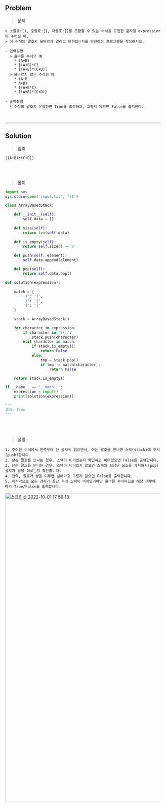 ## Problem

> **문제**
  ```
  > 소괄호:(), 중괄호:{}, 대괄호:[]를 포함할 수 있는 수식을 표현한 문자열 expression이 주어질 때,
  > 이 수식의 괄호가 올바르게 열리고 닫혀있는지를 판단하는 프로그램을 작성하시오.

  - 입력설명
    > 올바른 수식의 예
      * (A+B)
      * {(A+B)*C}
      * [(A+B)*(C+D)]  
    > 올바르지 않은 수식의 예
      * (A+B
      * A+B)
      * {(A+B*C}
      * [(A+B)*(C+D)}
  
  - 출력설명
    * 수식의 괄호가 유효하면 True를 출력하고, 그렇지 않으면 False를 출력한다.
  ```

<br>
<hr>

## Solution

> **입력**
  ```
  [(A+B)*(C+D)]
  ```

<br>
<br>

> **풀이**
  ```python
  import sys
  sys.stdin=open('input.txt', 'rt')

  class ArrayBasedStack:

      def __init__(self):
          self.data = []
      
      def size(self):
          return len(self.data)
    
      def is_empty(self):
          return self.size() == 0

      def push(self, element):
          self.data.append(element)

      def pop(self):
          return self.data.pop()

  def solution(expression):
    
      match = {        
          ')': '(',
          '}': '{',
          ']': '['
      }

      stack = ArrayBasedStack()

      for character in expression:
          if character in '({[':
              stack.push(character)
          elif character in match:
              if stack.is_empty():
                  return False
              else:
                  tmp = stack.pop()
                  if tmp != match[character]:
                      return False

      return stack.is_empty()

  if __name__ == "__main__":
      expression = input()
      print(solution(expression))
  
  """
  출력: True
  """
  ```

<br>
<br>

> **설명**
  ```
  1. 주어진 수식에서 왼쪽부터 한 글자씩 읽으면서, 여는 괄호를 만나면 스택(stack)에 푸시(push)합니다.
  2. 닫는 괄호를 만나는 경우, 스택이 비어있는지 확인하고 비어있으면 False를 출력합니다.
  3. 닫는 괄호를 만나는 경우, 스택이 비어있지 않으면 스택의 최상단 요소를 가져와서(pop) 괄호가 쌍을 이루는지 확인합니다.
  4. 만약, 괄호가 쌍을 이루면 넘어가고 그렇지 않으면 False를 출력합니다.
  5. 마지막으로 모든 검사가 끝난 후에 스택이 비어있어야만 올바른 수식이므로 해당 여부에 따라 True/False를 출력합니다. 
  ```
  <img width="1000px" alt="스크린샷 2022-10-01 17 59 13" src="https://user-images.githubusercontent.com/89829943/193401836-a35572e3-17cf-4235-a289-7988682c83ca.png">